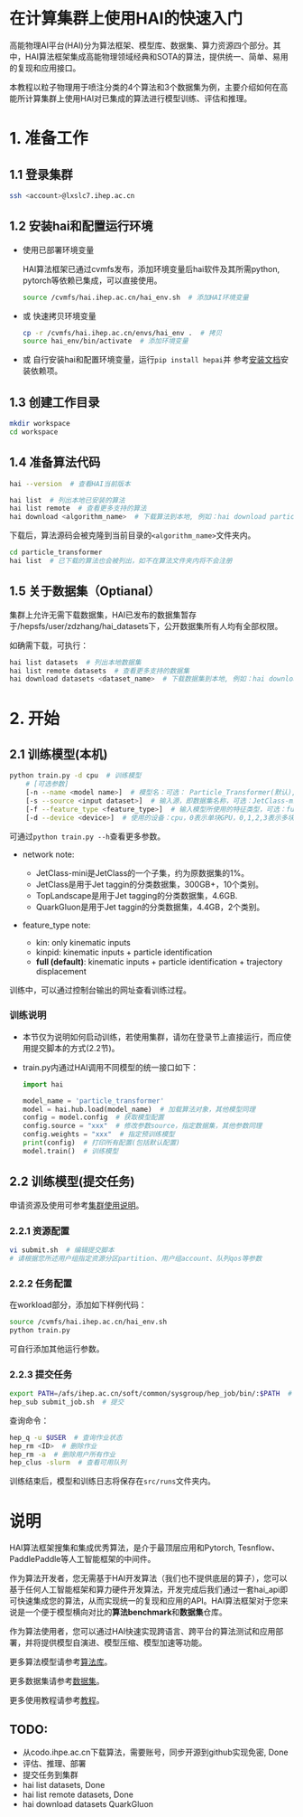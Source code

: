 
# 在计算集群上使用HAI的快速入门

高能物理AI平台(HAI)分为算法框架、模型库、数据集、算力资源四个部分。其中，HAI算法框架集成高能物理领域经典和SOTA的算法，提供统一、简单、易用的复现和应用接口。

本教程以粒子物理用于喷注分类的4个算法和3个数据集为例，主要介绍如何在高能所计算集群上使用HAI对已集成的算法进行模型训练、评估和推理。

# 1. 准备工作

## 1.1 登录集群
```bash
ssh <account>@lxslc7.ihep.ac.cn  
```
## 1.2 安装hai和配置运行环境
+ 使用已部署环境变量

    HAI算法框架已通过cvmfs发布，添加环境变量后hai软件及其所需python, pytorch等依赖已集成，可以直接使用。
    ```bash
    source /cvmfs/hai.ihep.ac.cn/hai_env.sh  # 添加HAI环境变量
    ```
+ 或 快速拷贝环境变量
    ```bash
    cp -r /cvmfs/hai.ihep.ac.cn/envs/hai_env .  # 拷贝
    source hai_env/bin/activate  # 添加环境变量
    ```
+ 或 自行安装hai和配置环境变量，运行`pip install hepai`并
    参考[安装文档](docs/install.md)安装依赖项。

## 1.3 创建工作目录
```bash
mkdir workspace
cd workspace
```

## 1.4 准备算法代码
```bash
hai --version  # 查看HAI当前版本
```

```bash
hai list  # 列出本地已安装的算法
hai list remote  # 查看更多支持的算法
hai download <algorithm_name>  # 下载算法到本地, 例如：hai download particle_transformer
```
下载后，算法源码会被克隆到当前目录的`<algorithm_name>`文件夹内。
```bash
cd particle_transformer
hai list  # 已下载的算法也会被列出，如不在算法文件夹内将不会注册
```

## 1.5 关于数据集（Optianal）
集群上允许无需下载数据集，HAI已发布的数据集暂存于/hepsfs/user/zdzhang/hai_datasets下，公开数据集所有人均有全部权限。

如确需下载，可执行：
```bash
hai list datasets  # 列出本地数据集
hai list remote datasets  # 查看更多支持的数据集
hai download datasets <dataset_name>  # 下载数据集到本地, 例如：hai download datasets QuarkGluon
```

# 2. 开始

## 2.1 训练模型(本机)
```bash
python train.py -d cpu  # 训练模型
    # [可选参数]
    [-n --name <model name>]  # 模型名：可选： Particle_Transformer(默认), ParticleNet, PCNN, Particle_Flow_Network
    [-s --source <input dataset>]  # 输入源，即数据集名称，可选：JetClass-mini(默认), JetClass, QuakGluon, TopLandscape
    [-f --feature_type <feature_type>]  # 输入模型所使用的特征类型，可选：full(默认), kin, kinpid
    [-d --device <device>]  # 使用的设备：cpu，0表示单块GPU，0,1,2,3表示多块GPU
```
可通过`python train.py --h`查看更多参数。

+ network note:
    + JetClass-mini是JetClass的一个子集，约为原数据集的1%。
    + JetClass是用于Jet taggin的分类数据集，300GB+，10个类别。
    + TopLandscape是用于Jet tagging的分类数据集，4.6GB.
    + QuarkGluon是用于Jet taggin的分类数据集，4.4GB，2个类别。

+ feature_type note:
    + kin: only kinematic inputs
    + kinpid: kinematic inputs + particle identification
    + <b>full (default)</b>: kinematic inputs + particle identification + trajectory displacement

训练中，可以通过控制台输出的网址查看训练过程。

### 训练说明
+ 本节仅为说明如何启动训练，若使用集群，请勿在登录节上直接运行，而应使用提交脚本的方式(2.2节)。

+ train.py内通过HAI调用不同模型的统一接口如下：
        
    ```python
    import hai

    model_name = 'particle_transformer'
    model = hai.hub.load(model_name)  # 加载算法对象，其他模型同理
    config = model.config  # 获取模型配置
    config.source = "xxx"  # 修改参数source，指定数据集，其他参数同理
    config.weights = "xxx"  # 指定预训练模型
    print(config)  # 打印所有配置(包括默认配置)
    model.train()  # 训练模型
    ```

## 2.2 训练模型(提交任务)

申请资源及使用可参考[集群使用说明](http://afsapply.ihep.ac.cn/cchelp/zh/intro/)。
### 2.2.1 资源配置
```bash
vi submit.sh  # 编辑提交脚本
# 请根据您所述用户组指定资源分区partition、用户组account、队列qos等参数
```
### 2.2.2 任务配置
在workload部分，添加如下样例代码：
```bash
source /cvmfs/hai.ihep.ac.cn/hai_env.sh
python train.py
```
可自行添加其他运行参数。

### 2.2.3 提交任务

```bash
export PATH=/afs/ihep.ac.cn/soft/common/sysgroup/hep_job/bin/:$PATH  # hep_sub等命令所在路径
hep_sub submit_job.sh  # 提交
```
查询命令：
```bash
hep_q -u $USER  # 查询作业状态
hep_rm <ID>  # 删除作业
hep_rm -a  # 删除用户所有作业
hep_clus -slurm  # 查看可用队列
```

训练结束后，模型和训练日志将保存在`src/runs`文件夹内。


# 说明

HAI算法框架搜集和集成优秀算法，是介于最顶层应用和Pytorch, Tesnflow、PaddlePaddle等人工智能框架的中间件。

作为算法开发者，您无需基于HAI开发算法（我们也不提供底层的算子），您可以基于任何人工智能框架和算力硬件开发算法，开发完成后我们通过一套hai_api即可快速集成您的算法，从而实现统一的复现和应用的API。HAI算法框架对于您来说是一个便于模型横向对比的<b>算法benchmark</b>和<b>数据集</b>仓库。

作为算法使用者，您可以通过HAI快速实现跨语言、跨平台的算法测试和应用部署，并将提供模型自演进、模型压缩、模型加速等功能。

更多算法模型请参考[算法库](docs/algorithm_zoo.md)。

更多数据集请参考[数据集](docs/datasets.md)。

更多使用教程请参考[教程](docs/tutorial.md)。


## TODO:
+ 从codo.ihpe.ac.cn下载算法，需要账号，同步开源到github实现免密, Done
+ 评估、推理、部署
+ 提交任务到集群
+ hai list datasets, Done
+ hai list remote datasets, Done
+ hai download datasets QuarkGluon



